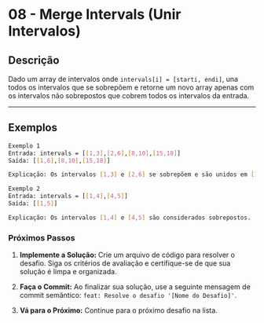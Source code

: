 # 08 - Merge Intervals (Unir Intervalos)

## Descrição
Dado um array de intervalos onde `intervals[i] = [starti, endi]`, una todos os intervalos que se sobrepõem e retorne um novo array apenas com os intervalos não sobrepostos que cobrem todos os intervalos da entrada.

---

## Exemplos
```bash
Exemplo 1
Entrada: intervals = [[1,3],[2,6],[8,10],[15,18]]
Saída: [[1,6],[8,10],[15,18]]

Explicação: Os intervalos [1,3] e [2,6] se sobrepõem e são unidos em [1,6].
```
```bash
Exemplo 2
Entrada: intervals = [[1,4],[4,5]]
Saída: [[1,5]]

Explicação: Os intervalos [1,4] e [4,5] são considerados sobrepostos.

```
### **Próximos Passos**

1.  **Implemente a Solução:** Crie um arquivo de código para resolver o desafio. Siga os critérios de avaliação e certifique-se de que sua solução é limpa e organizada.

2.  **Faça o Commit:** Ao finalizar sua solução, use a seguinte mensagem de commit semântico: `feat: Resolve o desafio '[Nome do Desafio]'`.

3.  **Vá para o Próximo:** Continue para o próximo desafio na lista.
